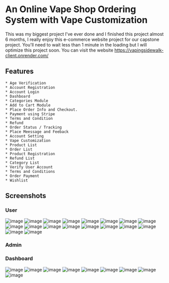 # An Online Vape Shop Ordering System with Vape Customization
This was my biggest project I've ever done and I finished this project almost 6 months, I really enjoy this e-commerce website project for our capstone project.
You'll need to wait less than 1 minute in the loading but I will optimize this project soon. 
You can visit the website https://vapingsidewalk-client.onrender.com/
## Features 
	* Age Verification
 	* Account Registration
	* Account Login
 	* Dashboard
	* Categories Module
 	* Add to Cart Module
	* Place Order Info and Checkout.
 	* Payment using Stripe
	* Terms and Condition
 	* Refund
	* Order Status / Tracking
 	* Place Meessage and Feeback
	* Account Setting
 	* Vape Customization
	* Product List
 	* Order List
	* Product Registration
 	* Refund List
	* Category List
 	* Verify User Account
	* Terms and Conditions
 	* Order Payment
	* Wishlist
## Screenshots
### User
![image](https://github.com/jmontierde/capstone-ecommerce/assets/89908999/7e859808-16d0-4960-9cd3-701d840b621e)
![image](https://github.com/jmontierde/capstone-ecommerce/assets/89908999/fa4f56fb-1e59-4059-bbb0-4ca158f8ff90)
![image](https://github.com/jmontierde/capstone-ecommerce/assets/89908999/37008fcb-4147-4e54-9db3-e056cad38a70)
![image](https://github.com/jmontierde/capstone-ecommerce/assets/89908999/290c910b-0134-47f0-a3a7-cf2ae38be0a6)
![image](https://github.com/jmontierde/capstone-ecommerce/assets/89908999/466b43e4-441f-48d9-bd04-41f6dfe2b695)
![image](https://github.com/jmontierde/capstone-ecommerce/assets/89908999/1d3c13c2-921a-46ae-94e7-7da725164d51)
![image](https://github.com/jmontierde/capstone-ecommerce/assets/89908999/bc6dc9a0-62f2-4812-ba64-adb8e23179bb)
![image](https://github.com/jmontierde/capstone-ecommerce/assets/89908999/5dd4592b-30d1-40cc-b849-c742954631f7)
![image](https://github.com/jmontierde/capstone-ecommerce/assets/89908999/660daf0d-1c30-49ca-90e0-89febe887421)
![image](https://github.com/jmontierde/capstone-ecommerce/assets/89908999/4110f906-ecc3-4d82-8826-b0df8666e18c)
![image](https://github.com/jmontierde/capstone-ecommerce/assets/89908999/a9279980-008d-42f2-a3a0-5e6ab22b698b)
![image](https://github.com/jmontierde/capstone-ecommerce/assets/89908999/11a9e144-78f0-473e-a2cc-37c153161bd8)
![image](https://github.com/jmontierde/capstone-ecommerce/assets/89908999/11a74d5d-980e-473f-90a3-00a6f03dcff8)
![image](https://github.com/jmontierde/capstone-ecommerce/assets/89908999/e9688f2c-10e9-441c-88cb-4fc02705531f)
![image](https://github.com/jmontierde/capstone-ecommerce/assets/89908999/13c1d1fb-73aa-4571-abc0-98c012b578a1)
![image](https://github.com/jmontierde/capstone-ecommerce/assets/89908999/514f9cc5-16d3-4fe6-bcad-4589f1ce84ca)
![image](https://github.com/jmontierde/capstone-ecommerce/assets/89908999/b17ff28e-6eb5-4151-81d1-ac3ebffe95fa)
![image](https://github.com/jmontierde/capstone-ecommerce/assets/89908999/b16082cb-ba5a-481d-a470-c6c0ae364c24)

### Admin 
### Dashboard 
![image](https://github.com/jmontierde/capstone-ecommerce/assets/89908999/c94f2b57-5b17-4722-bdfb-955c5dd0d05c)
![image](https://github.com/jmontierde/capstone-ecommerce/assets/89908999/26300585-525e-4387-9f74-2eac10ef48db)
![image](https://github.com/jmontierde/capstone-ecommerce/assets/89908999/35f55e4c-4253-4c82-8dab-e3e419ddbe3a)
![image](https://github.com/jmontierde/capstone-ecommerce/assets/89908999/3733fee3-8f16-4141-a1fa-c11c67a4988e)
![image](https://github.com/jmontierde/capstone-ecommerce/assets/89908999/3468d756-140d-482b-be10-25137a134067)
![image](https://github.com/jmontierde/capstone-ecommerce/assets/89908999/99469103-0f31-4e62-ad01-b3ed09b6fcaf)
![image](https://github.com/jmontierde/capstone-ecommerce/assets/89908999/ae4be6c4-3eb6-412b-9a25-1e5eb2a033bb)
![image](https://github.com/jmontierde/capstone-ecommerce/assets/89908999/825d5c39-1afb-4c69-883b-682fb5b03223)
![image](https://github.com/jmontierde/capstone-ecommerce/assets/89908999/5391a244-0895-4f88-914a-e12060eac0b4)












